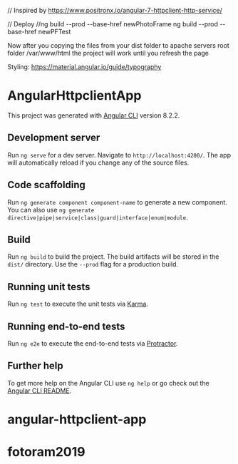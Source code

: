 // Inspired by https://www.positronx.io/angular-7-httpclient-http-service/

// Deploy
//ng build --prod  --base-href newPhotoFrame
ng build --prod  --base-href newPFTest

Now after you copying the files from your dist folder to apache servers root folder /var/www/html the project will work until you refresh the page

Styling: https://material.angular.io/guide/typography

# AngularHttpclientApp

This project was generated with [Angular CLI](https://github.com/angular/angular-cli) version 8.2.2.

## Development server

Run `ng serve` for a dev server. Navigate to `http://localhost:4200/`. The app will automatically reload if you change any of the source files.

## Code scaffolding

Run `ng generate component component-name` to generate a new component. You can also use `ng generate directive|pipe|service|class|guard|interface|enum|module`.

## Build

Run `ng build` to build the project. The build artifacts will be stored in the `dist/` directory. Use the `--prod` flag for a production build.

## Running unit tests

Run `ng test` to execute the unit tests via [Karma](https://karma-runner.github.io).

## Running end-to-end tests

Run `ng e2e` to execute the end-to-end tests via [Protractor](http://www.protractortest.org/).

## Further help

To get more help on the Angular CLI use `ng help` or go check out the [Angular CLI README](https://github.com/angular/angular-cli/blob/master/README.md).
# angular-httpclient-app
# fotoram2019
